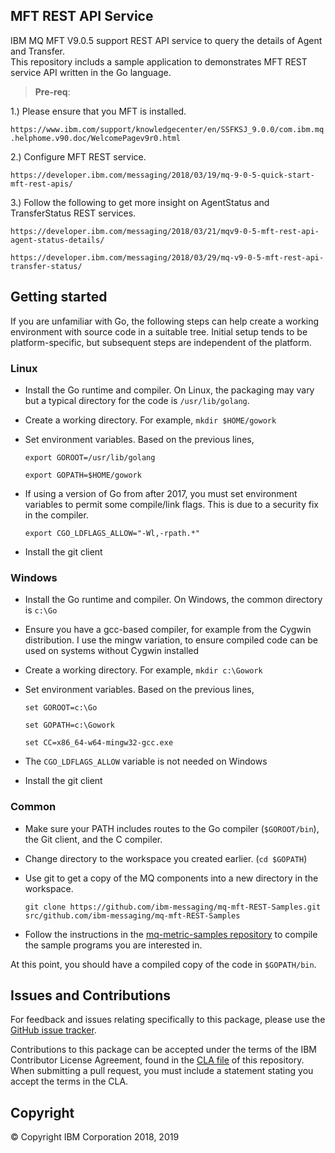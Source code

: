 ## MFT REST API Service

IBM MQ MFT V9.0.5 support REST API service to query the details of Agent and Transfer.  
This repository includs a sample application to demonstrates MFT REST service API written in the Go language.

> **Pre-req**: 

1.) Please ensure that you MFT is installed.

```https://www.ibm.com/support/knowledgecenter/en/SSFKSJ_9.0.0/com.ibm.mq.helphome.v90.doc/WelcomePagev9r0.html```

2.) Configure MFT REST service.

```https://developer.ibm.com/messaging/2018/03/19/mq-9-0-5-quick-start-mft-rest-apis/```

3.) Follow the following to get more insight on AgentStatus and TransferStatus REST services.

```https://developer.ibm.com/messaging/2018/03/21/mqv9-0-5-mft-rest-api-agent-status-details/```

```https://developer.ibm.com/messaging/2018/03/29/mq-v9-0-5-mft-rest-api-transfer-status/```

## Getting started

If you are unfamiliar with Go, the following steps can help create a working environment with source code in a suitable tree. Initial setup tends to be platform-specific, but subsequent steps are independent of the platform.

### Linux

* Install the Go runtime and compiler. On Linux, the packaging may vary but a typical directory for the code is `/usr/lib/golang`.

* Create a working directory. For example, ```mkdir $HOME/gowork```

* Set environment variables. Based on the previous lines,

  ```export GOROOT=/usr/lib/golang```

  ```export GOPATH=$HOME/gowork```

* If using a version of Go from after 2017, you must set environment variables to permit some compile/link flags. This is due to a security fix in the compiler.

  ```export CGO_LDFLAGS_ALLOW="-Wl,-rpath.*"```

* Install the git client

### Windows

* Install the Go runtime and compiler. On Windows, the common directory is `c:\Go`
* Ensure you have a gcc-based compiler, for example from the Cygwin distribution. I use the mingw variation, to ensure compiled code can be used on systems without Cygwin installed
* Create a working directory. For example, ```mkdir c:\Gowork```
* Set environment variables. Based on the previous lines,

  ```set GOROOT=c:\Go```

  ```set GOPATH=c:\Gowork```

  ```set CC=x86_64-w64-mingw32-gcc.exe```

* The `CGO_LDFLAGS_ALLOW` variable is not needed on Windows
* Install the git client

### Common

* Make sure your PATH includes routes to the Go compiler (`$GOROOT/bin`), the Git client, and the C compiler.
* Change directory to the workspace you created earlier. (`cd $GOPATH`)
* Use git to get a copy of the MQ components into a new directory in the workspace.

  ```git clone https://github.com/ibm-messaging/mq-mft-REST-Samples.git src/github.com/ibm-messaging/mq-mft-REST-Samples```

* Follow the instructions in the [mq-metric-samples repository](https://github.com/ibm-messaging/mq-metric-samples) to compile the sample programs you are interested in.

At this point, you should have a compiled copy of the code in `$GOPATH/bin`.

## Issues and Contributions

For feedback and issues relating specifically to this package, please use the [GitHub issue tracker](https://github.com/ibm-messaging/mq-mft-REST-Samples/issues).

Contributions to this package can be accepted under the terms of the IBM Contributor License Agreement,
found in the [CLA file](CLA.md) of this repository. When submitting a pull request, you must include a statement stating
you accept the terms in the CLA.

## Copyright

© Copyright IBM Corporation 2018, 2019
